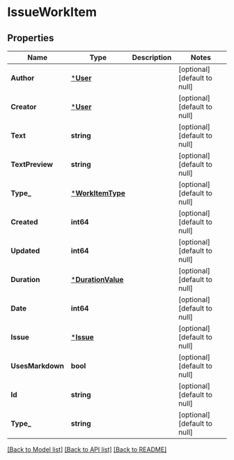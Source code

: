 # IssueWorkItem

## Properties
Name | Type | Description | Notes
------------ | ------------- | ------------- | -------------
**Author** | [***User**](User.md) |  | [optional] [default to null]
**Creator** | [***User**](User.md) |  | [optional] [default to null]
**Text** | **string** |  | [optional] [default to null]
**TextPreview** | **string** |  | [optional] [default to null]
**Type_** | [***WorkItemType**](WorkItemType.md) |  | [optional] [default to null]
**Created** | **int64** |  | [optional] [default to null]
**Updated** | **int64** |  | [optional] [default to null]
**Duration** | [***DurationValue**](DurationValue.md) |  | [optional] [default to null]
**Date** | **int64** |  | [optional] [default to null]
**Issue** | [***Issue**](Issue.md) |  | [optional] [default to null]
**UsesMarkdown** | **bool** |  | [optional] [default to null]
**Id** | **string** |  | [optional] [default to null]
**Type_** | **string** |  | [optional] [default to null]

[[Back to Model list]](../README.md#documentation-for-models) [[Back to API list]](../README.md#documentation-for-api-endpoints) [[Back to README]](../README.md)

